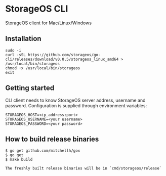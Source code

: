 # StorageOS CLI

StorageOS client for Mac/Linux/Windows

## Installation

```
sudo -i
curl -sSL https://github.com/storageos/go-cli/releases/download/v0.0.5/storageos_linux_amd64 > /usr/local/bin/storageos
chmod +x /usr/local/bin/storageos
exit
```


## Getting started

CLI client needs to know StorageOS server address, username and password. Configuration is supplied through
environment variables:

```
STORAGEOS_HOST=<ip_address:port>
STORAGEOS_USERNAME=<your username>
STORAGEOS_PASSWORD=<your password>
```


## How to build release binaries

```
$ go get github.com/mitchellh/gox
$ go get
$ make build

The freshly built release binaries will be in `cmd/storageos/release`
```
